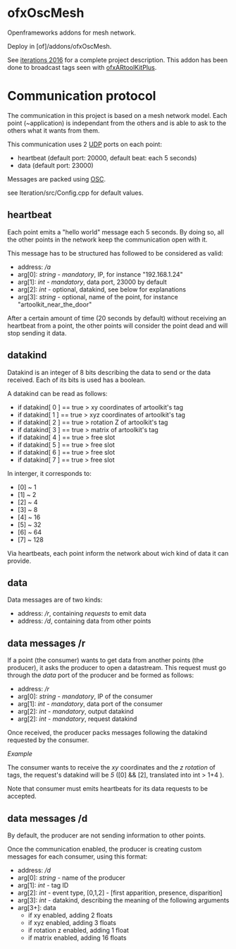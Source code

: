 ofxOscMesh
==========

Openframeworks addons for mesh network.

Deploy in [of]/addons/ofxOscMesh.

See [iterations 2016](https://gitlab.com/frankiezafe/iterations2016/) for a complete project description. This addon has been done to broadcast tags seen with [ofxARtoolKitPlus](https://github.com/fishkingsin/ofxARtoolkitPlus).

Communication protocol
======================

The communication in this project is based on a mesh network model. Each point (~application) is independant from the others and is able to ask to the others what it wants from them.

This communication uses 2 [UDP](https://en.wikipedia.org/wiki/User_Datagram_Protocol) ports on each point:

+ heartbeat (default port: 20000, default beat: each 5 seconds)
+ data (default port: 23000)

Messages are packed using [OSC](http://opensoundcontrol.org/).

see Iteration/src/Config.cpp for default values.


heartbeat
---------

Each point emits a "hello world" message each 5 seconds. By doing so, all the other points in the network keep the communication open with it.

This message has to be structured has followed to be considered as valid:

+ address: */a*
+ arg[0]: *string* - *mandatory*, IP, for instance "192.168.1.24"
+ arg[1]: *int* - *mandatory*, data port, 23000 by default
+ arg[2]: *int* - optional, datakind, see below for explanations
+ arg[3]: *string* - optional, name of the point, for instance "artoolkit_near_the_door"

After a certain amount of time (20 seconds by default) without receiving an heartbeat from a point, the other points will consider the point dead and will stop sending it data.


datakind
--------

Datakind is an integer of 8 bits describing the data to send or the data received. Each of its bits is used has a boolean.

A datakind can be read as follows:
+ if datakind[ 0 ] == true > xy coordinates of artoolkit's tag
+ if datakind[ 1 ] == true > xyz coordinates of artoolkit's tag
+ if datakind[ 2 ] == true > rotation Z of artoolkit's tag
+ if datakind[ 3 ] == true > matrix of artoolkit's tag
+ if datakind[ 4 ] == true > free slot
+ if datakind[ 5 ] == true > free slot
+ if datakind[ 6 ] == true > free slot
+ if datakind[ 7 ] == true > free slot

In interger, it corresponds to:
+ [0] ~ 1
+ [1] ~ 2
+ [2] ~ 4
+ [3] ~ 8
+ [4] ~ 16
+ [5] ~ 32
+ [6] ~ 64
+ [7] ~ 128

Via heartbeats, each point inform the network about wich kind of data it can provide.


data
----

Data messages are of two kinds:

+ address: */r*, containing *requests* to emit data
+ address: */d*, containing data from other points


data messages /r
----------------

If a point (the consumer) wants to get data from another points (the producer), it asks the producer to open a datastream. This request must go through the *data* port of the producer and be formed as follows:

+ address: */r*
+ arg[0]: *string* - *mandatory*, IP of the consumer
+ arg[1]: *int* - *mandatory*, data port of the consumer
+ arg[2]: *int* - *mandatory*, output datakind
+ arg[2]: *int* - *mandatory*, request datakind

Once received, the producer packs messages following the datakind requested by the consumer.

*Example*

The consumer wants to receive the *xy* coordinates and the *z rotation* of tags, the request's datakind will be *5* ([0] && [2], translated into int > 1+4 ).

Note that consumer must emits heartbeats for its data requests to be accepted.


data messages /d
----------------

By default, the producer are not sending information to other points. 

Once the communication enabled, the producer is creating custom messages for each consumer, using this format:

+ address: */d*
+ arg[0]: *string* - name of the producer
+ arg[1]: *int* - tag ID
+ arg[2]: *int* - event type, [0,1,2] - [first apparition, presence, disparition]
+ arg[3]: *int* - datakind, describing the meaning of the following arguments
+ arg[3+]: data
  + if xy enabled, adding 2 floats
  + if xyz enabled, adding 3 floats
  + if rotation z enabled, adding 1 float
  + if matrix enabled, adding 16 floats


